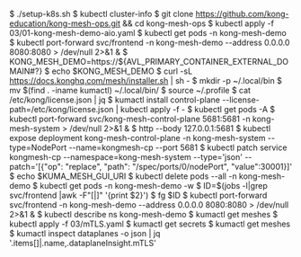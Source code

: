 $ ./setup-k8s.sh
$ kubectl cluster-info
$ git clone https://github.com/kong-education/kong-mesh-ops.git && cd kong-mesh-ops
$ kubectl apply -f 03/01-kong-mesh-demo-aio.yaml
$ kubectl get pods -n kong-mesh-demo
$ kubectl port-forward svc/frontend -n kong-mesh-demo --address 0.0.0.0 8080:8080 > /dev/null 2>&1 &
$ KONG_MESH_DEMO=https://${AVL_PRIMARY_CONTAINER_EXTERNAL_DOMAIN#?}
$ echo $KONG_MESH_DEMO
$ curl -sL https://docs.konghq.com/mesh/installer.sh | sh -
$ mkdir -p ~/.local/bin
$ mv $(find . -iname kumactl) ~/.local/bin/
$ source ~/.profile
$ cat /etc/kong/license.json | jq 
$ kumactl install control-plane --license-path=/etc/kong/license.json | kubectl apply -f -
$ kubectl get pods -A
$ kubectl port-forward svc/kong-mesh-control-plane 5681:5681 -n kong-mesh-system  > /dev/null 2>&1 &
$ http --body 127.0.0.1:5681
$ kubectl expose deployment kong-mesh-control-plane -n kong-mesh-system --type=NodePort --name=kongmesh-cp --port 5681
$ kubectl patch service kongmesh-cp --namespace=kong-mesh-system  --type='json' --patch='[{"op": "replace", "path": "/spec/ports/0/nodePort", "value":30001}]'
$ echo $KUMA_MESH_GUI_URI
$ kubectl delete pods --all -n kong-mesh-demo
$ kubectl get pods -n kong-mesh-demo -w
$ ID=$(jobs -l|grep svc/frontend |awk -F"\[|\]" '{print $2}')
$ fg $ID
$ kubectl port-forward svc/frontend -n kong-mesh-demo --address 0.0.0.0 8080:8080 > /dev/null 2>&1 &
$ kubectl describe ns kong-mesh-demo
$ kumactl get meshes
$ kubectl apply -f 03/mTLS.yaml
$ kumactl get secrets
$ kumactl get meshes
$ kumactl inspect dataplanes -o json | jq '.items[]|.name,.dataplaneInsight.mTLS'
